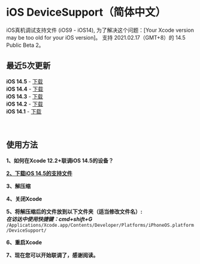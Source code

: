 # iOS DeviceSupport（简体中文）
iOS真机调试支持文件 (iOS9 - iOS14), 为了解决这个问题：[Your Xcode version may be too old for your iOS version]。
支持 2021.02.17（GMT+8）的 14.5 Public Beta 2。

## 最近5次更新 </br>

**iOS 14.5** - [下载](https://github.com/ilobos/DeviceSupport/blob/master/DeviceSupport/iOS-14/14.5.zip) </br>
**iOS 14.4** - [下载](https://github.com/ilobos/DeviceSupport/blob/master/DeviceSupport/iOS-14/14.4.zip) </br>
**iOS 14.3** - [下载](https://github.com/ilobos/DeviceSupport/blob/master/DeviceSupport/iOS-14/14.3.zip) </br>
**iOS 14.2** - [下载](https://github.com/ilobos/DeviceSupport/blob/master/DeviceSupport/iOS-14/14.2.zip) </br>
**iOS 14.1** - [下载](https://github.com/ilobos/DeviceSupport/blob/master/DeviceSupport/iOS-14/14.1.zip) </br>
</br>
</br>

## 使用方法

**1、如何在Xcode 12.2+联调iOS 14.5的设备？**</br> 

**[2、下载iOS 14.5的支持文件](https://github.com/ilobos/DeviceSupport/blob/master/DeviceSupport/iOS-14/14.5.zip)** </br>

**3、解压缩**</br>

**4、关闭Xcode**</br>

**5、将解压缩后的文件放到以下文件夹（适当修改文件名）:**</br>
***在访达中使用快捷键：cmd+shift+G***</br>
```/Applications/Xcode.app/Contents/Developer/Platforms/iPhoneOS.platform/DeviceSupport/```</br>

**6、重启Xcode**</br>

**7、现在您可以开始联调了，感谢阅读。**</br>
